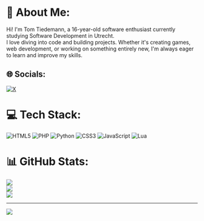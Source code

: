# 💫 About Me:
Hi! I'm Tom Tiedemann, a 16-year-old software enthusiast currently studying Software Development in Utrecht. <br>I love diving into code and building projects. Whether it's creating games, web development, or working on something entirely new, I'm always eager to learn and improve my skills.


## 🌐 Socials:
[![X](https://img.shields.io/badge/X-black.svg?logo=X&logoColor=white)](https://x.com/TomsProgramming) 

# 💻 Tech Stack:
![HTML5](https://img.shields.io/badge/html5-%23E34F26.svg?style=for-the-badge&logo=html5&logoColor=white) ![PHP](https://img.shields.io/badge/php-%23777BB4.svg?style=for-the-badge&logo=php&logoColor=white) ![Python](https://img.shields.io/badge/python-3670A0?style=for-the-badge&logo=python&logoColor=ffdd54) ![CSS3](https://img.shields.io/badge/css3-%231572B6.svg?style=for-the-badge&logo=css3&logoColor=white) ![JavaScript](https://img.shields.io/badge/javascript-%23323330.svg?style=for-the-badge&logo=javascript&logoColor=%23F7DF1E) ![Lua](https://img.shields.io/badge/lua-%232C2D72.svg?style=for-the-badge&logo=lua&logoColor=white)
# 📊 GitHub Stats:
![](https://github-readme-stats.vercel.app/api?username=TomsProgramming&theme=dark&hide_border=false&include_all_commits=false&count_private=false)<br/>
![](https://github-readme-streak-stats.herokuapp.com/?user=TomsProgramming&theme=dark&hide_border=false)<br/>
![](https://github-readme-stats.vercel.app/api/top-langs/?username=TomsProgramming&theme=dark&hide_border=false&include_all_commits=false&count_private=false&layout=compact)

---
[![](https://visitcount.itsvg.in/api?id=TomsProgramming&icon=0&color=0)](https://visitcount.itsvg.in)

<!-- Proudly created with GPRM ( https://gprm.itsvg.in ) -->
